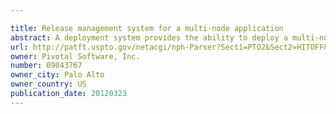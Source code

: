 ```yaml
---

title: Release management system for a multi-node application
abstract: A deployment system provides the ability to deploy a multi-node distributed application, such as a cloud computing platform application that has a plurality of interconnected nodes performing specialized jobs. The deployment system includes a release management system that builds and manages versioned releases of application services and/or software modules that are executed by the plurality of nodes of the cloud computing platform application. The release management system utilizes specification files to define a jobs and application packages and configurations needed to perform the jobs. The jobs and application packages are assembled into a self-contained release bundle that may be provided to the deployment system. The deployment system unwraps the release bundle and provides each job to deployment agents executing on VMs. The deployment agents apply the jobs to their respective VM (e.g., launching applications), thereby deploying the cloud computing platform application.
url: http://patft.uspto.gov/netacgi/nph-Parser?Sect1=PTO2&Sect2=HITOFF&p=1&u=%2Fnetahtml%2FPTO%2Fsearch-adv.htm&r=1&f=G&l=50&d=PALL&S1=09043767&OS=09043767&RS=09043767
owner: Pivotal Software, Inc.
number: 09043767
owner_city: Palo Alto
owner_country: US
publication_date: 20120323
---
```

